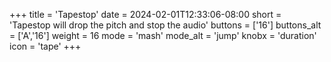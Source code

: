 +++
title = 'Tapestop'
date = 2024-02-01T12:33:06-08:00
short = 'Tapestop will drop the pitch and stop the audio'
buttons = ['16']
buttons_alt = ['A','16']
weight = 16
mode = 'mash'
mode_alt = 'jump'
knobx = 'duration'
icon = 'tape'
+++


